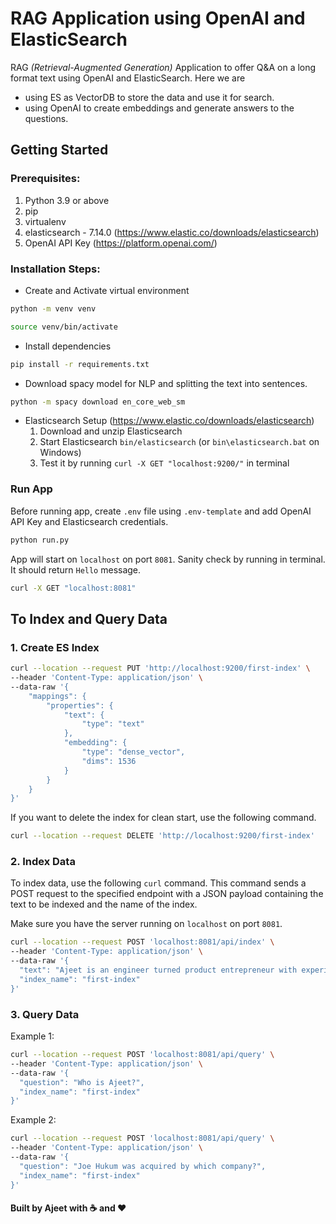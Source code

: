 # RAG Application using OpenAI and ElasticSearch

RAG *(Retrieval-Augmented Generation)* Application to offer Q&A on a long format text using OpenAI and
ElasticSearch. Here we are

- using ES as VectorDB to store the data and use it for search.
- using OpenAI to create embeddings and generate answers to the questions.

## Getting Started

### Prerequisites:

1. Python 3.9 or above
2. pip
3. virtualenv
4. elasticsearch - 7.14.0 (https://www.elastic.co/downloads/elasticsearch)
5. OpenAI API Key (https://platform.openai.com/)

### Installation Steps:

- Create and Activate virtual environment

```bash
python -m venv venv
```

```bash
source venv/bin/activate
```

- Install dependencies

```bash
pip install -r requirements.txt
```

- Download spacy model for NLP and splitting the text into sentences.

```bash
python -m spacy download en_core_web_sm
```

- Elasticsearch Setup (https://www.elastic.co/downloads/elasticsearch)
    1. Download and unzip Elasticsearch
    2. Start Elasticsearch `bin/elasticsearch` (or `bin\elasticsearch.bat` on Windows)
    3. Test it by running `curl -X GET "localhost:9200/"` in terminal

### Run App

Before running app, create `.env` file using `.env-template` and add OpenAI API Key and Elasticsearch credentials.

```bash
python run.py
```

App will start on `localhost` on port `8081`. Sanity check by running in terminal. It should return `Hello` message.

```bash
curl -X GET "localhost:8081"
```

## To Index and Query Data

### 1. Create ES Index

```bash
curl --location --request PUT 'http://localhost:9200/first-index' \
--header 'Content-Type: application/json' \
--data-raw '{
    "mappings": {
        "properties": {
            "text": {
                "type": "text"
            },
            "embedding": {
                "type": "dense_vector",
                "dims": 1536
            }
        }
    }
}'
```

If you want to delete the index for clean start, use the following command.

```bash
curl --location --request DELETE 'http://localhost:9200/first-index'
```

### 2. Index Data

To index data, use the following `curl` command. This command sends a POST request to the specified endpoint with a JSON
payload containing the text to be indexed and the name of the index.

Make sure you have the server running on `localhost` on port `8081`.

```bash
curl --location --request POST 'localhost:8081/api/index' \
--header 'Content-Type: application/json' \
--data-raw '{
  "text": "Ajeet is an engineer turned product entrepreneur with experience in AI, SaaS, HealthTech and EdTech. He is a technology enthusiast and loves to work on new technologies. He was a founding member of leading health-tech startups HealthKart and TATA 1mg in India. He was the founder of Joe Hukum, a chatbot platform which was acquired by Freshworks. After Freshworks, he founded Seekho.ai to solve for the skill gap in Indian higher education. Currently, he is on a break and is exploring GenAI to solve for the next meaningful problem. He is passionate about solving zero to one problems and building products that can impact millions of lives.",
  "index_name": "first-index"
}'
```

### 3. Query Data

Example 1:

```bash
curl --location --request POST 'localhost:8081/api/query' \
--header 'Content-Type: application/json' \
--data-raw '{
  "question": "Who is Ajeet?",
  "index_name": "first-index"
}'
```

Example 2:

```bash
curl --location --request POST 'localhost:8081/api/query' \
--header 'Content-Type: application/json' \
--data-raw '{
  "question": "Joe Hukum was acquired by which company?",
  "index_name": "first-index"
}'
```

#### Built by Ajeet with ☕️ and ❤️